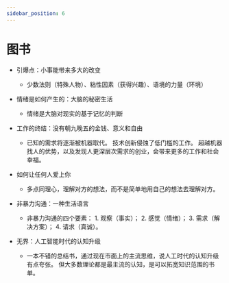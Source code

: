 ```yaml
---
sidebar_position: 6
---
```


# 图书

+ 引爆点：小事能带来多大的改变
  + 少数法则（特殊人物）、粘性因素（获得兴趣）、语境的力量（环境）

+ 情绪是如何产生的：大脑的秘密生活
  + 情绪是大脑对现实的基于记忆的判断

+ 工作的终结：没有朝九晚五的金钱、意义和自由

  + 已知的需求将逐渐被机器取代。 技术创新侵蚀了低门槛的工作。 超越机器找人的优势，以及发现人更深层次需求的创业，会带来更多的工作和社会幸福。

+ 如何让任何人爱上你
  + 多点同理心，理解对方的想法，而不是简单地用自己的想法去理解对方。

+ 非暴力沟通：一种生活语言
  + 非暴力沟通的四个要素： 1. 观察（事实）； 2. 感觉（情绪）； 3. 需求（解决方案）； 4. 请求（真诚）。

+ 无界：人工智能时代的认知升级
  + 一本不错的总结书，通过现在市面上的主流思维，说人工时代的认知升级有点夸张。 但大多数理论都是最主流的认知，是可以拓宽知识范围的书单。
